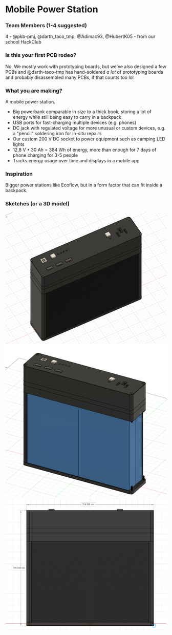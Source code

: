 # Mobile Power Station

### Team Members (1-4 suggested)
4 - @pkb-pmj, @darth_taco_tmp, @Adimac93, @HubertK05 - from our school HackClub

### Is this your first PCB rodeo?
No. We mostly work with prototyping boards, but we've also designed a few PCBs and @darth-taco-tmp has hand-soldered *a lot* of prototyping boards and probably disassembled many PCBs, if that counts too lol

### What you are making?
A mobile power station.
- Big powerbank comparable in size to a thick book, storing a lot of energy while still being easy to carry in a backpack
- USB ports for fast-charging multiple devices (e.g. phones)
- DC jack with regulated voltage for more unusual or custom devices, e.g. a "pencil" soldering iron for in-situ repairs
- Our custom 200 V DC socket to power equipment such as camping LED lights
- 12,8 V • 30 Ah = 384 Wh of energy, more than enough for 7 days of phone charging for 3-5 people
- Tracks energy usage over time and displays in a mobile app

### Inspiration
Bigger power stations like Ecoflow, but in a form factor that can fit inside a backpack.

### Sketches (or a 3D model)
![Power station 1](../assets/power-station-1.png)
![Power station 2](../assets/power-station-2.png)
![Power station 3](../assets/power-station-3.png)
